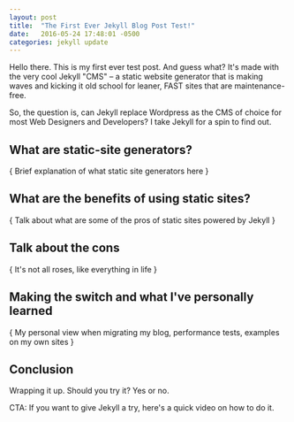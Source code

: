 ```yaml
---
layout: post
title:  "The First Ever Jekyll Blog Post Test!"
date:   2016-05-24 17:48:01 -0500
categories: jekyll update
---
```


Hello there. This is my first ever test post. And guess what? It's made with the very 
cool Jekyll "CMS" – a static website generator that is making waves and kicking it old 
school for leaner, FAST sites that are maintenance-free.

So, the question is, can Jekyll replace Wordpress as the CMS of choice for most Web 
Designers and Developers? I take Jekyll for a spin to find out.

## What are static-site generators?

{ Brief explanation of what static site generators here }

## What are the benefits of using static sites?

{ Talk about what are some of the pros of static sites powered by Jekyll }

## Talk about the cons

{ It's not all roses, like everything in life }

## Making the switch and what I've personally learned 

{ My personal view when migrating my blog, performance tests, examples on my own sites }

## Conclusion

Wrapping it up. Should you try it? Yes or no. 

CTA: If you want to give Jekyll a try, here's a quick video on how to do it.


